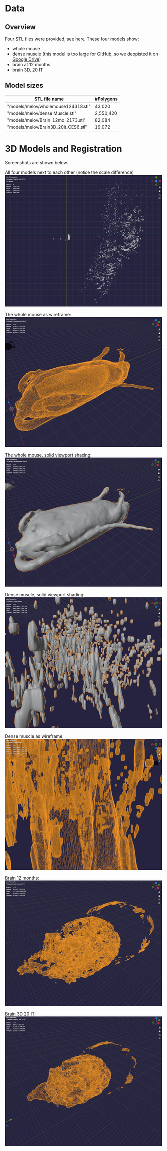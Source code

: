 # Data

## Overview

Four STL files were provided, see [here](models/melov/). These four models show:

- whole mouse
- dense muscle (this model is too large for GitHub, so we deopisted it on [Google Drive](https://drive.google.com/drive/folders/1dPacP1yNMPnQvoqJdwNh5rd6FNZe7Dgg?usp=sharing))
- brain at 12 months
- brain 3D, 20 IT

## Model sizes

| STL file name                        | \#Polygons |
| ------------------------------------ | ---------- |
| "models/melov/wholemouse124318.stl"  | 43,020     |
| "models/melov/dense Muscle.stl"      | 2,550,420  |
| "models/melov/Brain_12mo_2173.stl"   | 82,084     |
| "models/melov/Brain3D_20it_CES6.stl" | 19,072     |

# 3D Models and Registration

Screenshots are shown below.

All four models next to each other (notice the scale difference)
![](images/melov/overview.png)

The whole mouse as wireframe:
![](images/melov/whole_mouse_wireframe.png)

The whole mouse, solid viewport shading:
![](images/melov/whole_mouse.png)

Dense muscle, solid viewport shading:
![](images/melov/dense_muscle.png)

Dense muscle as wireframe:
![](images/melov/dense_muscle_wireframe.png)

Brain 12 months:
![](images/melov/brain_12mo.png)

Brain 3D 20 IT:
![](images/melov/brain3D_20it.png)
